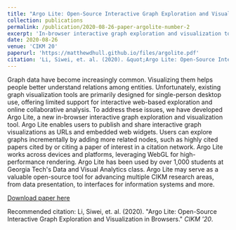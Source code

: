 ```yaml
---
title: "Argo Lite: Open-Source Interactive Graph Exploration and Visualization in Browsers"
collection: publications
permalink: /publication/2020-08-26-paper-argolite-number-2
excerpt: 'In-browser interactive graph exploration and visualization tool.'
date: 2020-08-26
venue: 'CIKM 20'
paperurl: 'https://matthewdhull.github.io/files/argolite.pdf'
citation: 'Li, Siwei, et. al. (2020). &quot;Argo Lite: Open-Source Interactive Graph Exploration and Visualization in Browsers.&quot; <i>CIKM 20</i>.'
---
```

Graph data have become increasingly common. Visualizing them helps people better understand relations among entities. Unfortunately, existing graph visualization tools are primarily designed for single-person desktop use, offering limited support for interactive web-based exploration and online collaborative analysis. To address these issues, we have developed Argo Lite, a new in-browser interactive graph exploration and visualization tool. Argo Lite enables users to publish and share interactive graph visualizations as URLs and embedded web widgets. Users can explore graphs incrementally by adding more related nodes, such as highly cited papers cited by or citing a paper of interest in a citation network. Argo Lite works across devices and platforms, leveraging WebGL for high-performance rendering. Argo Lite has been used by over 1,000 students at Georgia Tech's Data and Visual Analytics class. Argo Lite may serve as a valuable open-source tool for advancing multiple CIKM research areas, from data presentation, to interfaces for information systems and more.

[Download paper here](https://matthewdhull.github.io/files/argolite.pdf)

Recommended citation: Li, Siwei, et. al. (2020). "Argo Lite: Open-Source Interactive Graph Exploration and Visualization in Browsers." <i>CIKM '20</i>.